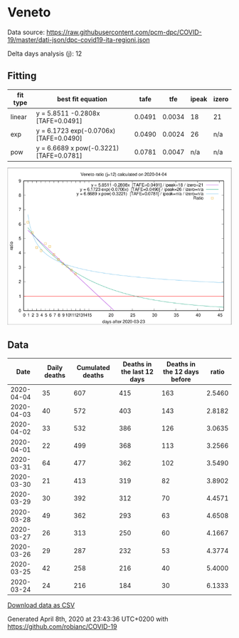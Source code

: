 # Veneto

Data source: https://raw.githubusercontent.com/pcm-dpc/COVID-19/master/dati-json/dpc-covid19-ita-regioni.json

Delta days analysis (j): 12

## Fitting 
|fit type|best fit equation|tafe|tfe|ipeak|izero|
|-------|-----|--------|------|---|---|
|linear|y = 5.8511 -0.2808x  [TAFE=0.0491]|0.0491|0.0034|18|21|
|exp|y = 6.1723 exp(-0.0706x)  [TAFE=0.0490]|0.0490|0.0024|26|n/a|
|pow|y = 6.6689 x pow(-0.3221)  [TAFE=0.0781]|0.0781|0.0047|n/a|n/a|

![Plot](COVID-19_veneto_j12_2020-04-04.png)

## Data
|Date|Daily deaths|Cumulated deaths|Deaths in the last 12 days|Deaths in the 12 days before|ratio|
|----|----------|-----------|-------|--------------------|-----|
|2020-04-04|35|607|415|163|2.5460|
|2020-04-03|40|572|403|143|2.8182|
|2020-04-02|33|532|386|126|3.0635|
|2020-04-01|22|499|368|113|3.2566|
|2020-03-31|64|477|362|102|3.5490|
|2020-03-30|21|413|319|82|3.8902|
|2020-03-29|30|392|312|70|4.4571|
|2020-03-28|49|362|293|63|4.6508|
|2020-03-27|26|313|250|60|4.1667|
|2020-03-26|29|287|232|53|4.3774|
|2020-03-25|42|258|216|40|5.4000|
|2020-03-24|24|216|184|30|6.1333|

[Download data as CSV](COVID-19_veneto_j12_2020-04-04.csv)

Generated April 8th, 2020 at 23:43:36 UTC+0200 with https://github.com/robianc/COVID-19
